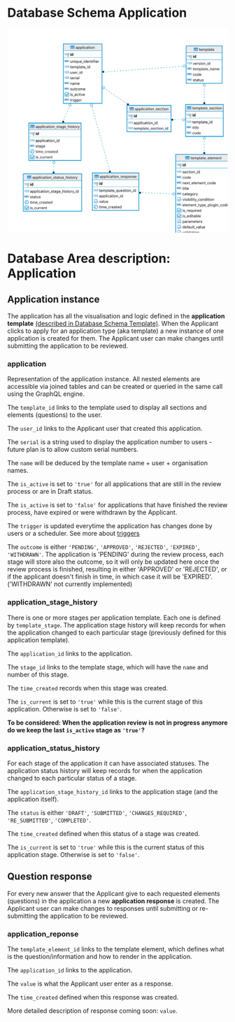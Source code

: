 # Database Schema Application

![Database Schema](images/database-schema-application.png)

# Database Area description: Application

## Application instance

The application has all the visualisation and logic defined in the **application template** [(described in Database Schema Template)](Database-Schema-Template.md). When the Applicant clicks to apply for an application type (aka template) a new instance of one application is created for them. The Applicant user can make changes until submitting the application to be reviewed.

### application

Representation of the application instance. All nested elements are accessible via joined tables and can be created or queried in the same call using the GraphQL engine.

The `template_id` links to the template used to display all sections and elements (questions) to the user.

The `user_id` links to the Applicant user that created this application.

The `serial` is a string used to display the application number to users - future plan is to allow custom serial numbers.

The `name` will be deduced by the template name + user + organisation names.

The `is_active` is set to `'true'` for all applications that are still in the review process or are in Draft status.

The `is_active` is set to `'false'` for applications that have finished the review process, have expired or were withdrawn by the Applicant.

The `trigger` is updated everytime the application has changes done by users or a scheduler. See more about [triggers](Triggers-and-Actions.md)

The `outcome` is either `'PENDING'`, `'APPROVED'`, `'REJECTED'`, `'EXPIRED'`, `'WITHDRAWN'`. The application is 'PENDING' during the review process, each stage will store also the outcome, so it will only be updated here once the review process is finished, resulting in either 'APPROVED' or 'REJECTED', or if the applicant doesn't finish in time, in which case it will be 'EXPIRED'. ('WITHDRAWN' not currently implemented)

### application_stage_history

There is one or more stages per application template. Each one is defined by `template_stage`. The application stage history will keep records for when the application changed to each particular stage (previously defined for this application template).

The `application_id` links to the application.

The `stage_id` links to the template stage, which will have the `name` and number of this stage.

The `time_created` records when this stage was created.

The `is_current` is set to `'true'` while this is the current stage of this application. Otherwise is set to `'false'`.

**To be considered: When the application review is not in progress anymore do we keep the last `is_active` stage as `'true'`?**

### application_status_history

For each stage of the application it can have associated statuses. The application status history will keep records for when the
application changed to each particular status of a stage.

The `application_stage_history_id` links to the application stage (and the application itself).

The `status` is either `'DRAFT'`, `'SUBMITTED'`, `'CHANGES_REQUIRED'`, `'RE_SUBMITTED'`, `'COMPLETED'`.

The `time_created` defined when this status of a stage was created.

The `is_current` is set to `'true'` while this is the current status of this application stage. Otherwise is set to `'false'`.

## Question response

For every new answer that the Applicant give to each requested elements (questions) in the application a new **application response** is created. The Applicant user can make changes to responses until submitting or re-submitting the application to be reviewed.

### application_reponse

The `template_element_id` links to the template element, which defines what is the question/information and how to render in the application.

The `application_id` links to the application.

The `value` is what the Applicant user enter as a response.

The `time_created` defined when this response was created.

More detailed description of response coming soon: `value`.
